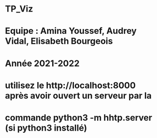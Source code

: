 # TP_Viz
# Equipe : Amina Youssef, Audrey Vidal, Elisabeth Bourgeois
# Année 2021-2022
# utilisez le http://localhost:8000 après avoir ouvert un serveur par la 
# commande python3 -m hhtp.server (si python3 installé)